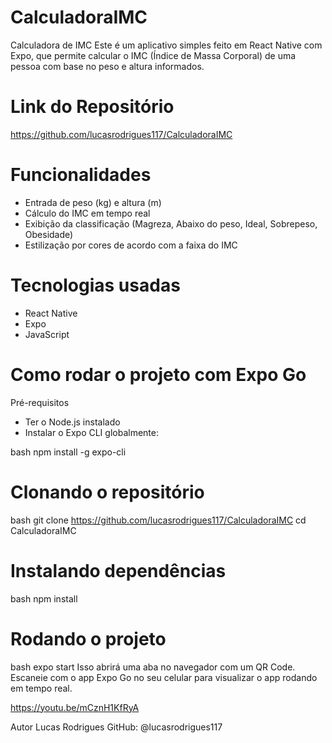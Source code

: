 # CalculadoraIMC

Calculadora de IMC
Este é um aplicativo simples feito em React Native com Expo, que permite calcular o IMC (Índice de Massa Corporal) de uma pessoa com base no peso e altura informados.

# Link do Repositório
https://github.com/lucasrodrigues117/CalculadoraIMC

# Funcionalidades
- Entrada de peso (kg) e altura (m)
- Cálculo do IMC em tempo real
- Exibição da classificação (Magreza, Abaixo do peso, Ideal, Sobrepeso, Obesidade)
- Estilização por cores de acordo com a faixa do IMC

# Tecnologias usadas
- React Native
- Expo
- JavaScript

# Como rodar o projeto com Expo Go
Pré-requisitos
- Ter o Node.js instalado 
- Instalar o Expo CLI globalmente:

bash
npm install -g expo-cli

# Clonando o repositório
bash
git clone https://github.com/lucasrodrigues117/CalculadoraIMC
cd CalculadoraIMC
# Instalando dependências
bash
npm install
# Rodando o projeto
bash
expo start
Isso abrirá uma aba no navegador com um QR Code.
Escaneie com o app Expo Go no seu celular para visualizar o app rodando em tempo real.

https://youtu.be/mCznH1KfRyA

Autor
Lucas Rodrigues
GitHub: @lucasrodrigues117
